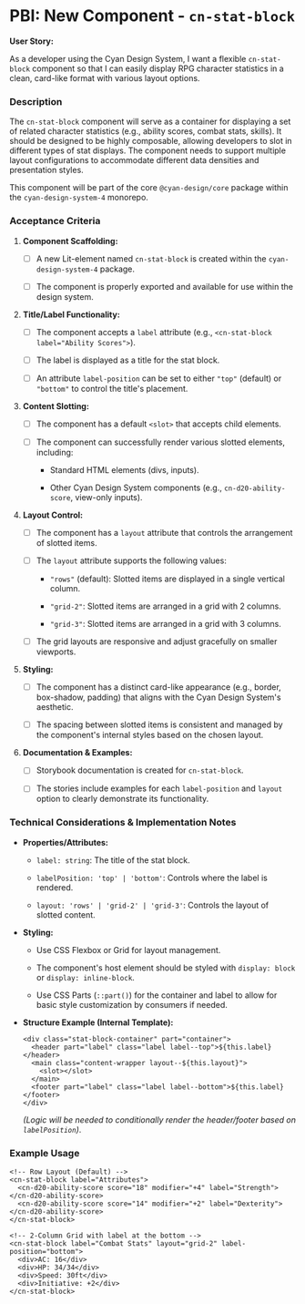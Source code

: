 # PBI: New Component - `cn-stat-block`

**User Story:**

As a developer using the Cyan Design System, I want a flexible `cn-stat-block` component so that I can easily display RPG character statistics in a clean, card-like format with various layout options.

### **Description**

The `cn-stat-block` component will serve as a container for displaying a set of related character statistics (e.g., ability scores, combat stats, skills). It should be designed to be highly composable, allowing developers to slot in different types of stat displays. The component needs to support multiple layout configurations to accommodate different data densities and presentation styles.

This component will be part of the core `@cyan-design/core` package within the `cyan-design-system-4` monorepo.

### **Acceptance Criteria**

1. **Component Scaffolding:**
    
    - [ ] A new Lit-element named `cn-stat-block` is created within the `cyan-design-system-4` package.
        
    - [ ] The component is properly exported and available for use within the design system.
        
2. **Title/Label Functionality:**
    
    - [ ] The component accepts a `label` attribute (e.g., `<cn-stat-block label="Ability Scores">`).
        
    - [ ] The label is displayed as a title for the stat block.
        
    - [ ] An attribute `label-position` can be set to either `"top"` (default) or `"bottom"` to control the title's placement.
        
3. **Content Slotting:**
    
    - [ ] The component has a default `<slot>` that accepts child elements.
        
    - [ ] The component can successfully render various slotted elements, including:
        
        - Standard HTML elements (divs, inputs).
            
        - Other Cyan Design System components (e.g., `cn-d20-ability-score`, view-only inputs).
            
4. **Layout Control:**
    
    - [ ] The component has a `layout` attribute that controls the arrangement of slotted items.
        
    - [ ] The `layout` attribute supports the following values:
        
        - `"rows"` (default): Slotted items are displayed in a single vertical column.
            
        - `"grid-2"`: Slotted items are arranged in a grid with 2 columns.
            
        - `"grid-3"`: Slotted items are arranged in a grid with 3 columns.
            
    - [ ] The grid layouts are responsive and adjust gracefully on smaller viewports.
        
5. **Styling:**
    
    - [ ] The component has a distinct card-like appearance (e.g., border, box-shadow, padding) that aligns with the Cyan Design System's aesthetic.
        
    - [ ] The spacing between slotted items is consistent and managed by the component's internal styles based on the chosen layout.
        
6. **Documentation & Examples:**
    
    - [ ] Storybook documentation is created for `cn-stat-block`.
        
    - [ ] The stories include examples for each `label-position` and `layout` option to clearly demonstrate its functionality.
        

### **Technical Considerations & Implementation Notes**

- **Properties/Attributes:**
    
    - `label: string`: The title of the stat block.
        
    - `labelPosition: 'top' | 'bottom'`: Controls where the label is rendered.
        
    - `layout: 'rows' | 'grid-2' | 'grid-3'`: Controls the layout of slotted content.
        
- **Styling:**
    
    - Use CSS Flexbox or Grid for layout management.
        
    - The component's host element should be styled with `display: block` or `display: inline-block`.
        
    - Use CSS Parts (`::part()`) for the container and label to allow for basic style customization by consumers if needed.
        
- **Structure Example (Internal Template):**
    
    ```
    <div class="stat-block-container" part="container">
      <header part="label" class="label label--top">${this.label}</header>
      <main class="content-wrapper layout--${this.layout}">
        <slot></slot>
      </main>
      <footer part="label" class="label label--bottom">${this.label}</footer>
    </div>
    ```
    
    _(Logic will be needed to conditionally render the header/footer based on `labelPosition`)_.
    

### **Example Usage**

```
<!-- Row Layout (Default) -->
<cn-stat-block label="Attributes">
  <cn-d20-ability-score score="18" modifier="+4" label="Strength"></cn-d20-ability-score>
  <cn-d20-ability-score score="14" modifier="+2" label="Dexterity"></cn-d20-ability-score>
</cn-stat-block>

<!-- 2-Column Grid with label at the bottom -->
<cn-stat-block label="Combat Stats" layout="grid-2" label-position="bottom">
  <div>AC: 16</div>
  <div>HP: 34/34</div>
  <div>Speed: 30ft</div>
  <div>Initiative: +2</div>
</cn-stat-block>
```